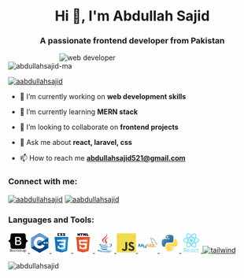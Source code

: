 <h1 align="center">Hi 👋, I'm Abdullah Sajid</h1>
<h3 align="center">A passionate frontend developer from Pakistan</h3>

<img align="right" alt="web developer" width="400" src="https://media1.giphy.com/media/L8K62iTDkzGX6/giphy.gif?cid=ecf05e47sh4jz8psxc769yvkwb390rcflg8gj1okmnmuv41u&rid=giphy.gif&ct=g">

<p align="left"> <img src="https://komarev.com/ghpvc/?username=abdullahsajid-ma&label=Profile%20views&color=0e75b6&style=flat" alt="abdullahsajid-ma" /> </p>

<p align="left"> <a href="https://twitter.com/aabdullahsajid" target="blank"><img src="https://img.shields.io/twitter/follow/aabdullahsajid?logo=twitter&style=for-the-badge" alt="aabdullahsajid" /></a> </p>

- 🔭 I’m currently working on **web development skills**

- 🌱 I’m currently learning **MERN stack**

- 👯 I’m looking to collaborate on **frontend projects**

- 💬 Ask me about **react, laravel, css**

- 📫 How to reach me **abdullahsajid521@gmail.com**

<h3 align="left">Connect with me:</h3>
<p align="left">
<a href="https://twitter.com/aabdullahsajid" target="blank"><img align="center" src="https://raw.githubusercontent.com/rahuldkjain/github-profile-readme-generator/master/src/images/icons/Social/twitter.svg" alt="aabdullahsajid" height="30" width="40" /></a>
<a href="https://linkedin.com/in/aabdullahsajid" target="blank"><img align="center" src="https://raw.githubusercontent.com/rahuldkjain/github-profile-readme-generator/master/src/images/icons/Social/linked-in-alt.svg" alt="aabdullahsajid" height="30" width="40" /></a>
</p>

<h3 align="left">Languages and Tools:</h3>
<p align="left"> <a href="https://getbootstrap.com" target="_blank" rel="noreferrer"> <img src="https://raw.githubusercontent.com/devicons/devicon/master/icons/bootstrap/bootstrap-plain-wordmark.svg" alt="bootstrap" width="40" height="40"/> </a> <a href="https://www.w3schools.com/cpp/" target="_blank" rel="noreferrer"> <img src="https://raw.githubusercontent.com/devicons/devicon/master/icons/cplusplus/cplusplus-original.svg" alt="cplusplus" width="40" height="40"/> </a> <a href="https://www.w3schools.com/css/" target="_blank" rel="noreferrer"> <img src="https://raw.githubusercontent.com/devicons/devicon/master/icons/css3/css3-original-wordmark.svg" alt="css3" width="40" height="40"/> </a> <a href="https://www.w3.org/html/" target="_blank" rel="noreferrer"> <img src="https://raw.githubusercontent.com/devicons/devicon/master/icons/html5/html5-original-wordmark.svg" alt="html5" width="40" height="40"/> </a> <a href="https://www.java.com" target="_blank" rel="noreferrer"> <img src="https://raw.githubusercontent.com/devicons/devicon/master/icons/java/java-original.svg" alt="java" width="40" height="40"/> </a> <a href="https://developer.mozilla.org/en-US/docs/Web/JavaScript" target="_blank" rel="noreferrer"> <img src="https://raw.githubusercontent.com/devicons/devicon/master/icons/javascript/javascript-original.svg" alt="javascript" width="40" height="40"/> </a> <a href="https://www.mysql.com/" target="_blank" rel="noreferrer"> <img src="https://raw.githubusercontent.com/devicons/devicon/master/icons/mysql/mysql-original-wordmark.svg" alt="mysql" width="40" height="40"/> </a> <a href="https://www.python.org" target="_blank" rel="noreferrer"> <img src="https://raw.githubusercontent.com/devicons/devicon/master/icons/python/python-original.svg" alt="python" width="40" height="40"/> </a> <a href="https://reactjs.org/" target="_blank" rel="noreferrer"> <img src="https://raw.githubusercontent.com/devicons/devicon/master/icons/react/react-original-wordmark.svg" alt="react" width="40" height="40"/> </a> <a href="https://tailwindcss.com/" target="_blank" rel="noreferrer"> <img src="https://www.vectorlogo.zone/logos/tailwindcss/tailwindcss-icon.svg" alt="tailwind" width="40" height="40"/> </a> </p>



<p><img align="center" src="https://github-readme-streak-stats.herokuapp.com/?user=abdullahsajid&" alt="abdullahsajid" /></p>
